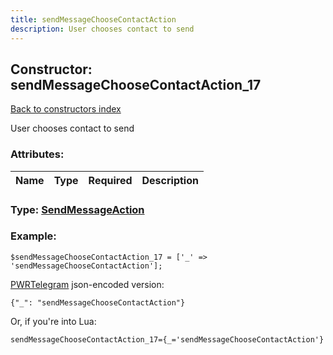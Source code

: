 ```yaml
---
title: sendMessageChooseContactAction
description: User chooses contact to send
---
```

## Constructor: sendMessageChooseContactAction\_17  
[Back to constructors index](index.md)



User chooses contact to send

### Attributes:

| Name     |    Type       | Required | Description |
|----------|:-------------:|:--------:|------------:|



### Type: [SendMessageAction](../types/SendMessageAction.md)


### Example:

```
$sendMessageChooseContactAction_17 = ['_' => 'sendMessageChooseContactAction'];
```  

[PWRTelegram](https://pwrtelegram.xyz) json-encoded version:

```
{"_": "sendMessageChooseContactAction"}
```


Or, if you're into Lua:  


```
sendMessageChooseContactAction_17={_='sendMessageChooseContactAction'}

```


